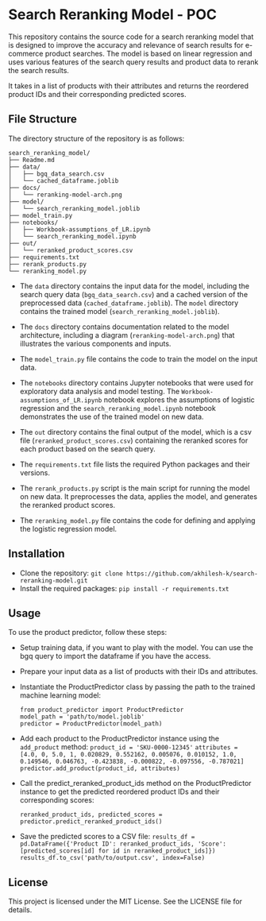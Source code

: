 # Search Reranking Model - POC

This repository contains the source code for a search reranking model that is designed to improve the accuracy and relevance of search results for e-commerce product searches. The model is based on linear regression and uses various features of the search query results and product data to rerank the search results.

 It takes in a list of products with their attributes and returns the reordered product IDs and their corresponding predicted scores.

## File Structure

The directory structure of the repository is as follows:

```
search_reranking_model/
├── Readme.md
├── data/
│   ├── bgq_data_search.csv
│   └── cached_dataframe.joblib
├── docs/
│   └── reranking-model-arch.png
├── model/
│   └── search_reranking_model.joblib
├── model_train.py
├── notebooks/
│   ├── Workbook-assumptions_of_LR.ipynb
│   └── search_reranking_model.ipynb
├── out/
│   └── reranked_product_scores.csv
├── requirements.txt
├── rerank_products.py
└── reranking_model.py
```

* The `data` directory contains the input data for the model, including the search query data (`bgq_data_search.csv`) and a cached version of the preprocessed data (`cached_dataframe.joblib`). The `model` directory contains the trained model (`search_reranking_model.joblib`).

* The `docs` directory contains documentation related to the model architecture, including a diagram (`reranking-model-arch.png`) that illustrates the various components and inputs.

* The `model_train.py` file contains the code to train the model on the input data.

* The `notebooks` directory contains Jupyter notebooks that were used for exploratory data analysis and model testing. The `Workbook-assumptions_of_LR.ipynb` notebook explores the assumptions of logistic regression and the `search_reranking_model.ipynb` notebook demonstrates the use of the trained model on new data.

* The `out` directory contains the final output of the model, which is a csv file (`reranked_product_scores.csv`) containing the reranked scores for each product based on the search query.

* The `requirements.txt` file lists the required Python packages and their versions.

* The `rerank_products.py` script is the main script for running the model on new data. It preprocesses the data, applies the model, and generates the reranked product scores.

* The `reranking_model.py` file contains the code for defining and applying the logistic regression model.

## Installation

* Clone the repository:
`git clone https://github.com/akhilesh-k/search-reranking-model.git`
* Install the required packages:
`pip install -r requirements.txt`

## Usage

To use the product predictor, follow these steps:

* Setup training data, if you want to play with the model. You can use the bgq query to import the dataframe if you have the access.

* Prepare your input data as a list of products with their IDs and attributes.
* Instantiate the ProductPredictor class by passing the path to the trained machine learning model:

    ```
    from product_predictor import ProductPredictor
    model_path = 'path/to/model.joblib'
    predictor = ProductPredictor(model_path)
    ```

* Add each product to the ProductPredictor instance using the `add_product` method:
   `product_id = 'SKU-0000-12345'`
   `attributes = [4.0, 0, 5.0, 1, 0.020829, 0.552162, 0.005076, 0.010152, 1.0, 0.149546,
                 0.046763, -0.423838, -0.000822, -0.097556, -0.787021]`
   `predictor.add_product(product_id, attributes)`
* Call the predict_reranked_product_ids method on the ProductPredictor instance to get the predicted reordered product IDs and their corresponding scores:

    `reranked_product_ids, predicted_scores = predictor.predict_reranked_product_ids()`

* Save the predicted scores to a CSV file:
   `results_df = pd.DataFrame({'Product ID': reranked_product_ids, 'Score': [predicted_scores[id] for id in reranked_product_ids]})`
   `results_df.to_csv('path/to/output.csv', index=False)`

## License

This project is licensed under the MIT License. See the LICENSE file for details.